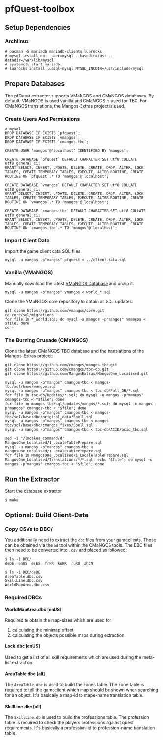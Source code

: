 # pfQuest-toolbox

## Setup Dependencies
### Archlinux

    # pacman -S mariadb mariadb-clients luarocks
    # mysql_install_db --user=mysql --basedir=/usr --datadir=/var/lib/mysql
    # systemctl start mariadb
    # luarocks install luasql-mysql MYSQL_INCDIR=/usr/include/mysql

## Prepare Databases
The pfQuest extractor supports VMaNGOS and CMaNGOS databases. By default, VMaNGOS is used vanilla and CMaNGOS is used for TBC. For CMaNGOS translations, the Mangos-Extras project is used.

### Create Users And Permissions

    # mysql
    DROP DATABASE IF EXISTS `pfquest`;
    DROP DATABASE IF EXISTS `vmangos`;
    DROP DATABASE IF EXISTS `cmangos-tbc`;

    CREATE USER 'mangos'@'localhost' IDENTIFIED BY 'mangos';

    CREATE DATABASE `pfquest` DEFAULT CHARACTER SET utf8 COLLATE utf8_general_ci;
    GRANT SELECT, INSERT, UPDATE, DELETE, CREATE, DROP, ALTER, LOCK TABLES, CREATE TEMPORARY TABLES, EXECUTE, ALTER ROUTINE, CREATE ROUTINE ON `pfquest`.* TO 'mangos'@'localhost';

    CREATE DATABASE `vmangos` DEFAULT CHARACTER SET utf8 COLLATE utf8_general_ci;
    GRANT SELECT, INSERT, UPDATE, DELETE, CREATE, DROP, ALTER, LOCK TABLES, CREATE TEMPORARY TABLES, EXECUTE, ALTER ROUTINE, CREATE ROUTINE ON `vmangos`.* TO 'mangos'@'localhost';

    CREATE DATABASE `cmangos-tbc` DEFAULT CHARACTER SET utf8 COLLATE utf8_general_ci;
    GRANT SELECT, INSERT, UPDATE, DELETE, CREATE, DROP, ALTER, LOCK TABLES, CREATE TEMPORARY TABLES, EXECUTE, ALTER ROUTINE, CREATE ROUTINE ON `cmangos-tbc`.* TO 'mangos'@'localhost';

### Import Client Data

Import the game client data SQL files:

    mysql -u mangos -p"mangos" pfquest < ../client-data.sql


### Vanilla (VMaNGOS)

Manually download the latest [VMaNGOS Database](https://github.com/brotalnia/database) and unzip it.

    mysql -u mangos -p"mangos" vmangos < world_*.sql

Clone the VMaNGOS core repository to obtain all SQL updates.

    git clone https://github.com/vmangos/core.git
    cd core/sql/migrations
    for file in *_world.sql; do mysql -u mangos -p"mangos" vmangos < $file; done
    cd -

### The Burning Crusade (CMaNGOS)

Clone the latest CMaNGOS TBC database and the translations of the Mangos-Extras project:

    git clone https://github.com/cmangos/mangos-tbc.git
    git clone https://github.com/cmangos/tbc-db.git
    git clone https://github.com/MangosExtras/MangosOne_Localised.git

    mysql -u mangos -p"mangos" cmangos-tbc < mangos-tbc/sql/base/mangos.sql
    mysql -u mangos -p"mangos" cmangos-tbc < tbc-db/Full_DB/*.sql
    for file in tbc-db/Updates/*.sql; do mysql -u mangos -p"mangos" cmangos-tbc < "$file"; done
    for file in mangos-tbc/sql/updates/mangos/*.sql; do mysql -u mangos -p"mangos" cmangos-tbc < "$file"; done
    mysql -u mangos -p"mangos" cmangos-tbc < mangos-tbc/sql/base/dbc/original_data/Spell.sql
    mysql -u mangos -p"mangos" cmangos-tbc < mangos-tbc/sql/base/dbc/cmangos_fixes/Spell.sql
    mysql -u mangos -p"mangos" cmangos-tbc < tbc-db/ACID/acid_tbc.sql

    sed -i "/locales_command/d" MangosOne_Localised/1_LocaleTablePrepare.sql
    mysql -u mangos -p"mangos" cmangos-tbc < MangosOne_Localised/1_LocaleTablePrepare.sql
    for file in MangosOne_Localised/1_LocaleTablePrepare.sql MangosOne_Localised/Translations/*/*.sql; echo "$file"; do mysql -u mangos -p"mangos" cmangos-tbc < "$file"; done

## Run the Extractor

Start the database extractor

    $ make

## Optional: Build Client-Data
### Copy CSVs to DBC/
You additionally need to extract the `dbc` files from your gameclients.
Those can be obtained via the `ad` tool within the CMaNGOS tools.
The DBC files then need to be converted into `.csv` and placed as followed:

    $ ls -1 DBC/
    deDE  enUS  esES  frFR  koKR  ruRU  zhCN

    $ ls -1 DBC/deDE
    AreaTable.dbc.csv
    SkillLine.dbc.csv
    WorldMapArea.dbc.csv

### Required DBCs
#### WorldMapArea.dbc [enUS]
Required to obtain the map-sizes which are used for
  1. calculating the minimap offset
  2. calculating the objects possible maps during extraction

#### Lock.dbc [enUS]
Used to get a list of all skill requirements which are used during the
meta-list extraction

#### AreaTable.dbc [all]
The `AreaTable.dbc` is used to build the zones table. The zone table is required
to tell the gameclient which map should be shown when searching for an object.
It's basically a map-id to mape-name translation table.

#### SkillLine.dbc [all]
The `SkillLine.db` is used to build the professions table. The profession table is
required to check the players professions against quest requirements. It's
basically a profession-id to profession-name translation table.
